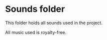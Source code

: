 # Sounds folder

This folder holds all sounds used in the project.

All music used is royalty-free.
